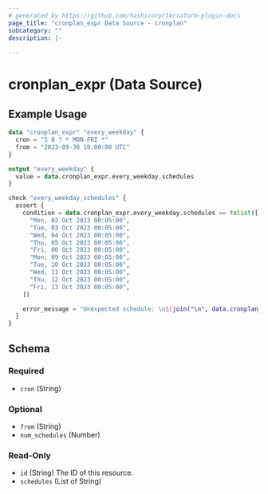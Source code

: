 ```yaml
---
# generated by https://github.com/hashicorp/terraform-plugin-docs
page_title: "cronplan_expr Data Source - cronplan"
subcategory: ""
description: |-
  
---
```


# cronplan_expr (Data Source)



## Example Usage

```terraform
data "cronplan_expr" "every_weekday" {
  cron = "5 0 ? * MON-FRI *"
  from = "2023-09-30 10:00:00 UTC"
}

output "every_weekday" {
  value = data.cronplan_expr.every_weekday.schedules
}

check "every_weekday_schedules" {
  assert {
    condition = data.cronplan_expr.every_weekday.schedules == tolist([
      "Mon, 02 Oct 2023 00:05:00",
      "Tue, 03 Oct 2023 00:05:00",
      "Wed, 04 Oct 2023 00:05:00",
      "Thu, 05 Oct 2023 00:05:00",
      "Fri, 06 Oct 2023 00:05:00",
      "Mon, 09 Oct 2023 00:05:00",
      "Tue, 10 Oct 2023 00:05:00",
      "Wed, 11 Oct 2023 00:05:00",
      "Thu, 12 Oct 2023 00:05:00",
      "Fri, 13 Oct 2023 00:05:00",
    ])

    error_message = "Unexpected schedule: \n${join("\n", data.cronplan_expr.every_weekday.schedules)}"
  }
}
```

<!-- schema generated by tfplugindocs -->
## Schema

### Required

- `cron` (String)

### Optional

- `from` (String)
- `num_schedules` (Number)

### Read-Only

- `id` (String) The ID of this resource.
- `schedules` (List of String)
